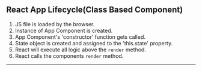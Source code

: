 ## React App Lifecycle(Class Based Component)
1. JS file is loaded by the browser.
2. Instance of App Component is created.
3. App Component's 'constructor' function gets called.
4. State object is created and assigned to the 'this.state' property.
5. React will execute all logic above the `render` method.
6. React calls the components `render` method.
---